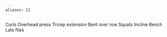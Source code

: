 ```yaml
---
aliases: []
---
```

Curls 
Overhead press
Tricep extension
Bent over row
Squats
Incline Bench
Lats flies

